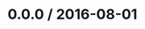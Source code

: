 <!--remark setext-->

<!--lint disable no-multiple-toplevel-headings-->

0.0.0 / 2016-08-01
==================
